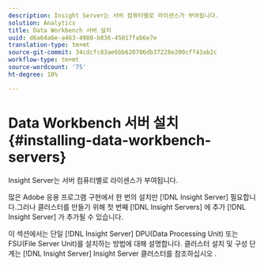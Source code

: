 ```yaml
---
description: Insight Server는 서버 컴퓨터별로 라이센스가 부여됩니다.
solution: Analytics
title: Data Workbench 서버 설치
uuid: d6a64a6e-a463-4980-b836-45017fab6e7e
translation-type: tm+mt
source-git-commit: 34cdcfc83ae6bb620706db37228e200cff43ab2c
workflow-type: tm+mt
source-wordcount: '75'
ht-degree: 10%

---
```



# Data Workbench 서버 설치{#installing-data-workbench-servers}

Insight Server는 서버 컴퓨터별로 라이센스가 부여됩니다.

많은 Adobe 응용 프로그램 구현에서 한 번의 설치만 [!DNL Insight Server] 필요합니다.그러나 클러스터를 만들기 위해 첫 번째 [!DNL Insight Servers] 에 추가 [!DNL Insight Server] 가 추가될 수 있습니다.

이 섹션에서는 단일 [!DNL Insight Server] DPU(Data Processing Unit) 또는 FSU(File Server Unit)를 설치하는 방법에 대해 설명합니다. 클러스터 설치 및 구성 단계는 [!DNL Insight Server] Insight Server 클러스터를 참조하십시오 [](../../../home/c-inst-svr/c-install-ins-svr/c-ins-svr-clstrs/c-abt-ins-svr-clsters.md).
